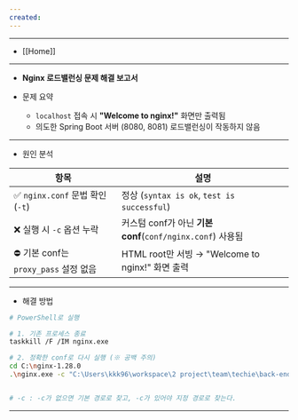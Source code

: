 ```yaml
---
created:
---
```

---
- [[Home]]
---

- **Nginx 로드밸런싱 문제 해결 보고서**

-  문제 요약
	- `localhost` 접속 시 **"Welcome to nginx!"** 화면만 출력됨
	- 의도한 Spring Boot 서버 (8080, 8081) 로드밸런싱이 작동하지 않음
---
- 원인 분석

| 항목                            | 설명                                              |
| ----------------------------- | ----------------------------------------------- |
| ✅ `nginx.conf` 문법 확인 (`-t`)   | 정상 (`syntax is ok`, `test is successful`)       |
| ❌ 실행 시 `-c` 옵션 누락             | 커스텀 conf가 아닌 **기본 conf**(`conf/nginx.conf`) 사용됨 |
| ⛔ 기본 conf는 `proxy_pass` 설정 없음 | HTML root만 서빙 → "Welcome to nginx!" 화면 출력       |

---

- 해결 방법
```bash
# PowerShell로 실행

# 1. 기존 프로세스 종료
taskkill /F /IM nginx.exe

# 2. 정확한 conf로 다시 실행 (※ 공백 주의)
cd C:\nginx-1.28.0
.\nginx.exe -c "C:\Users\kkk96\workspace\2 project\team\techie\back-end\nginx\nginx.conf"


# -c : -c가 없으면 기본 경로로 찾고, -c가 있어야 지정 경로로 찾는다.
```

---